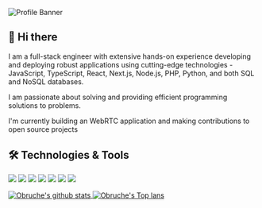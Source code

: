![Profile Banner](https://github.com/wilfredcloud/wilfredcloud/assets/111436934/43b77961-13c5-4017-a416-90073b66db2a)

## 👋 Hi there 

I am a full-stack engineer with extensive hands-on experience developing and deploying robust applications using cutting-edge technologies - JavaScript, TypeScript, React, Next.js, Node.js, PHP, Python, and both SQL and NoSQL databases.

I am passionate about solving and providing efficient programming solutions to problems.

I'm currently building an WebRTC application and making contributions to open source projects

## 🛠️ Technologies & Tools
![](https://img.shields.io/badge/Code-JavaScript-informational?style=flat&color=informational&logo=javascript)
![](https://img.shields.io/badge/Code-React-informational?style=flat&color=informational&logo=react)
![](https://img.shields.io/badge/Code-NextJs-informational?style=flat&color=informational&logo=nextjs)
![](https://img.shields.io/badge/Code-TypeScript-informational?style=flat&color=informational)
![](https://img.shields.io/badge/Code-Node-informational?style=flat&color=informational&logo=node.js)
![](https://img.shields.io/badge/Tool-Jest-informational?style=flat&color=warning&logo=jest)
![](https://img.shields.io/badge/Tool-Docker-informational?style=flat&color=warning&logo=docker)


<a href="https://github.com/wilfredcloud">
<img align="center" src="https://github-readme-stats.vercel.app/api?username=wilfredcloud&show_icons=true&theme=dracula&hide_border=true" alt="Obruche's github stats" />
</a>

<a href="https://github.com/wilfredcloud">
<img align="center" src="https://github-readme-stats.vercel.app/api/top-langs/?username=wilfredcloud&layout=compact&theme=dracula&hide_border=true" alt="Obruche's Top lans" />
</a>



<!-- ![](https://img.shields.io/badge/Code-Vue-informational?style=flat&color=informational&logo=vue.js) -->
<!-- ![](https://img.shields.io/badge/Code-EcmaScript-informational?style=flat&color=informational) -->
<!-- ![](https://img.shields.io/badge/Tool-Webpack-informational?style=flat&color=warning&logo=webpack) -->
<!-- ![](https://img.shields.io/badge/Tool-SCSS-informational?style=flat&color=warning&logo=sass) -->

<!--[![Obruche's github stats](https://github-readme-stats.vercel.app/api?username=wilfredcloud&theme=dracula)](https://github.com/wilfredcloud/github-readme-stats) -->

<!-- [![Obruche's Top Langs](https://github-readme-stats.vercel.app/api/top-langs/?username=wilfredcloud&layout=donut)](https://github.com/wilfredcloud/github-readme-stats) -->


<!--
**wilfredcloud/wilfredcloud** is a ✨ _special_ ✨ repository because its `README.md` (this file) appears on your GitHub profile.

Here are some ideas to get you started:

- 🔭 I’m currently working on ...
- 🌱 I’m currently learning ...
- 👯 I’m looking to collaborate on ...
- 🤔 I’m looking for help with ...
- 💬 Ask me about ...
- 📫 How to reach me: ...
- 😄 Pronouns: ...
- ⚡ Fun fact: ...
-->
